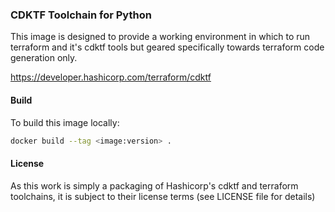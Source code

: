 ### CDKTF Toolchain for Python

This image is designed to provide a working environment in which to run terraform and it's cdktf tools but geared specifically
towards terraform code generation only.

https://developer.hashicorp.com/terraform/cdktf 

#### Build

To build this image locally:

```bash
docker build --tag <image:version> .
```

#### License

As this work is simply a packaging of Hashicorp's cdktf and terraform toolchains, it is subject to their license terms (see LICENSE file for details)
